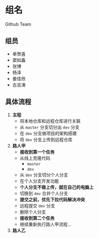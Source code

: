 # 组名

Github Team

## 组员

- 单贺喜
- 窦如鑫
- 张博
- 杨泽
- 姜佳欣
- 古吉涛

## 具体流程

1. **主程**
    + 将本地仓库和远程仓库进行关联
    + 从 `master` 分支切分出 `dev` 分支
    + 在 `dev` 分支做项目的架构搭建
    + 将 `dev` 分支上传到远程仓库
2. **路人甲**
    + **接收到第一个任务**
    + 从线上克隆代码
        * `master`
        * `dev`
    + 从 `dev` 分支切分个人分支
    + 在个人分支开发功能
    + **个人分支不做上传，就在自己的电脑上**
    + 切换到 `dev` 合并个人分支
    + **提交之前，优先下拉代码解决冲突**
    + 远程提交 `dev` 分支
    + 删除个人分支
    + **接收到第二个任务**
    + 继续重新执行路人甲流程...
3. **路人乙**
